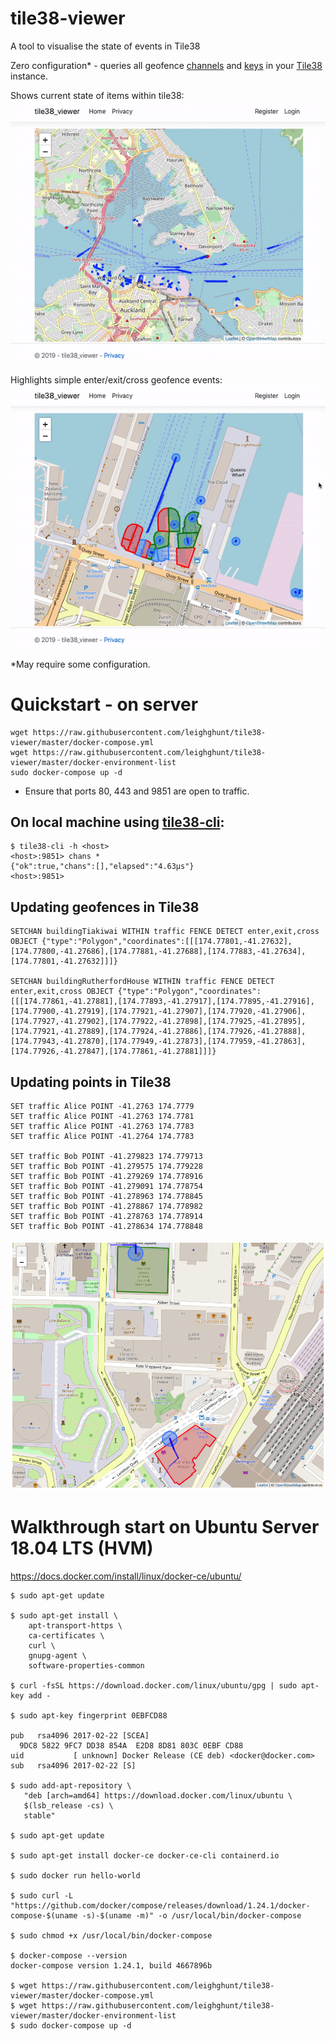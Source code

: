 # tile38-viewer
A tool to visualise the state of events in Tile38

Zero configuration* - queries all geofence [channels](https://tile38.com/commands/setchan/) and [keys](https://tile38.com/commands/keys/) in your [Tile38](https://github.com/tidwall/tile38) instance.

Shows current state of items within tile38:
![Clip1](img/clip1.gif)

Highlights simple enter/exit/cross geofence events:
![Clip2](img/clip2.gif)

*May require some configuration.

# Quickstart - on server
```
wget https://raw.githubusercontent.com/leighghunt/tile38-viewer/master/docker-compose.yml
wget https://raw.githubusercontent.com/leighghunt/tile38-viewer/master/docker-environment-list
sudo docker-compose up -d
```
* Ensure that ports 80, 443 and 9851 are open to traffic.

## On local machine using [tile38-cli](https://tile38.com/topics/command-line-interface/):
```
$ tile38-cli -h <host>
<host>:9851> chans *
{"ok":true,"chans":[],"elapsed":"4.63µs"}
<host>:9851>
```


## Updating geofences in Tile38
```
SETCHAN buildingTiakiwai WITHIN traffic FENCE DETECT enter,exit,cross OBJECT {"type":"Polygon","coordinates":[[[174.77801,-41.27632],[174.77800,-41.27686],[174.77881,-41.27688],[174.77883,-41.27634],[174.77801,-41.27632]]]}

SETCHAN buildingRutherfordHouse WITHIN traffic FENCE DETECT enter,exit,cross OBJECT {"type":"Polygon","coordinates":[[[174.77861,-41.27881],[174.77893,-41.27917],[174.77895,-41.27916],[174.77900,-41.27919],[174.77921,-41.27907],[174.77920,-41.27906],[174.77927,-41.27902],[174.77922,-41.27898],[174.77925,-41.27895],[174.77921,-41.27889],[174.77924,-41.27886],[174.77926,-41.27888],[174.77943,-41.27870],[174.77949,-41.27873],[174.77959,-41.27863],[174.77926,-41.27847],[174.77861,-41.27881]]]}
```


## Updating points in Tile38
```
SET traffic Alice POINT -41.2763 174.7779
SET traffic Alice POINT -41.2763 174.7781
SET traffic Alice POINT -41.2763 174.7783
SET traffic Alice POINT -41.2764 174.7783

SET traffic Bob POINT -41.279823 174.779713
SET traffic Bob POINT -41.279575 174.779228
SET traffic Bob POINT -41.279269 174.778916
SET traffic Bob POINT -41.279091 174.778754
SET traffic Bob POINT -41.278963 174.778845
SET traffic Bob POINT -41.278867 174.778982
SET traffic Bob POINT -41.278763 174.778914
SET traffic Bob POINT -41.278634 174.778848
```

![TestResult](img/testResult.png)



# Walkthrough start on Ubuntu Server 18.04 LTS (HVM)
https://docs.docker.com/install/linux/docker-ce/ubuntu/
```
$ sudo apt-get update

$ sudo apt-get install \
    apt-transport-https \
    ca-certificates \
    curl \
    gnupg-agent \
    software-properties-common

$ curl -fsSL https://download.docker.com/linux/ubuntu/gpg | sudo apt-key add -

$ sudo apt-key fingerprint 0EBFCD88

pub   rsa4096 2017-02-22 [SCEA]
  9DC8 5822 9FC7 DD38 854A  E2D8 8D81 803C 0EBF CD88
uid           [ unknown] Docker Release (CE deb) <docker@docker.com>
sub   rsa4096 2017-02-22 [S]

$ sudo add-apt-repository \
   "deb [arch=amd64] https://download.docker.com/linux/ubuntu \
   $(lsb_release -cs) \
   stable"

$ sudo apt-get update

$ sudo apt-get install docker-ce docker-ce-cli containerd.io

$ sudo docker run hello-world

$ sudo curl -L "https://github.com/docker/compose/releases/download/1.24.1/docker-compose-$(uname -s)-$(uname -m)" -o /usr/local/bin/docker-compose

$ sudo chmod +x /usr/local/bin/docker-compose

$ docker-compose --version
docker-compose version 1.24.1, build 4667896b

$ wget https://raw.githubusercontent.com/leighghunt/tile38-viewer/master/docker-compose.yml
$ wget https://raw.githubusercontent.com/leighghunt/tile38-viewer/master/docker-environment-list
$ sudo docker-compose up -d
```
